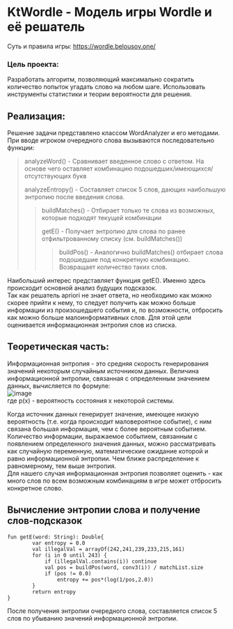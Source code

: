 # KtWordle - Модель игры Wordle и её решатель
Суть и правила игры: https://wordle.belousov.one/
### Цель проекта:
Разработать алгоритм, позволяющий максимально сократить количество попыток угадать слово на любом шаге.
Использовать инструменты статистики и теории вероятности для решения.

Реализация:
-----------
Решение задачи представлено классом WordAnalyzer и его методами.  
При вводе игроком очередного слова вызываются последовательно функции:  
> analyzeWord() - Сравнивает введенное слово с ответом. На основе чего оставляет комбинацию подошедших/имеющихся/отсутствующих букв
>
> analyzeEntropy() - Составляет список 5 слов, дающих наибольшую энтропию после введения слова.
>> buildMatches() - Отбирает только те слова из возможных, которые подходят текущей комбинации 
>>
>> getE() - Получает энтропию для слова по ранее отфильтрованному списку (см. buildMatches())  
>>> buildPos() - Аналогично buildMatches() отбирает слова подошедшие под конкретную комбинацию. Возвращает количество таких слов.

Наибольший интерес представляет функция getE(). Именно здесь происходит основной анализ будущих подсказок.  
Так как решатель apriori не знает ответа, но необходимо как можно скорее прийти к нему, то следует получить
как можно больше информации из произошедшего события и, по возможности, отбросить как можно больше малоинформативных слов. 
Для этой цели оценивается информационная энтропия слов из списка.


Теоретическая часть:
--------------------
  Информационная энтропия - это средняя скорость генерирования значений 
некоторым случайным источником данных. Величина информационной энтропии, 
связанная с определенным значением данных, вычисляется по формуле:  
![image](https://user-images.githubusercontent.com/70843205/195662602-f89c9ed7-8021-49f0-bee8-ace39bf2a4d8.png)   
 где p(x) - вероятность состояния x некоторой системы.

  Когда источник данных генерирует значение, имеющее низкую вероятность (т.е. 
когда происходит маловероятное событие), с ним связана большая 
информация, чем с более вероятным событием. Количество информации, 
выражаемое событием, связанным с появлением определенного значения данных, 
можно рассматривать как случайную переменную, математические ожидание 
которой и равно информационной энтропии. Чем ближе распределение к 
равномерному, тем выше энтропия.  
  Для нашего случая информационная энтропия позволяет оценить - как много слов по всем возможным комбинациям 
в игре может отбросить конкретное слово.

Вычисление энтропии слова и получение слов-подсказок
----------------------------------------------------
```
fun getE(word: String): Double{
        var entropy = 0.0
        val illegalVal = arrayOf(242,241,239,233,215,161)
        for (i in 0 until 243) {
            if (illegalVal.contains(i)) continue
            val pos = buildPos(word, conv3(i)) / matchList.size
            if (pos != 0.0)
                entropy += pos*(log(1/pos,2.0))
        }
        return entropy
}
```
После получения энтропии очередного слова, составляется список 5 слов по убыванию значений информационной энтропии.
